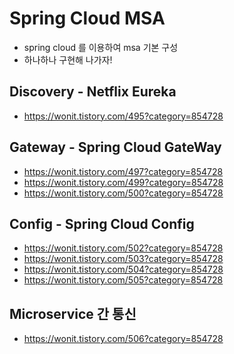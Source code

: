 # Spring Cloud MSA

- spring cloud 를 이용하여 msa 기본 구성
- 하나하나 구현해 나가자!

## Discovery - Netflix Eureka

- https://wonit.tistory.com/495?category=854728

## Gateway - Spring Cloud GateWay

- https://wonit.tistory.com/497?category=854728
- https://wonit.tistory.com/499?category=854728
- https://wonit.tistory.com/500?category=854728

## Config - Spring Cloud Config

- https://wonit.tistory.com/502?category=854728
- https://wonit.tistory.com/503?category=854728
- https://wonit.tistory.com/504?category=854728
- https://wonit.tistory.com/505?category=854728

## Microservice 간 통신

- https://wonit.tistory.com/506?category=854728